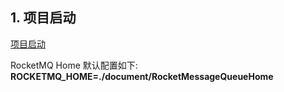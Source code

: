 
## 1. 项目启动

[项目启动](https://juejin.cn/post/7035157035196874783)

RocketMQ Home 默认配置如下: 
**ROCKETMQ_HOME=./document/RocketMessageQueueHome**


